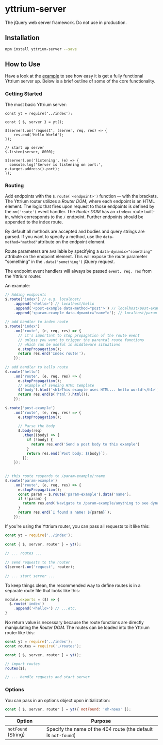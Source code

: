 # yttrium-server
The jQuery web server framework. Do not use in production.

## Installation
```bash
npm install yttrium-server --save
```

## How to Use
Have a look at the [example](https://github.com/YttriumJS/yttrium-server/blob/master/example/) to see how easy it is get a fully functional Yttrium server up. Below is a brief outline of some of the core functionality.

### Getting Started

The most basic Yttrium server: 
```javscript
const yt = require('../index');

const { $, server } = yt();

$(server).on('request', (server, req, res) => {
    res.end('Hello World');
});

// start up server
$.listen(server, 8000);

$(server).on('listening', (e) => {
  console.log('Server is listening on port:', e.target.address().port);
});
```

### Routing

Add endpoints with the `$.route('<endpoint>')` function -- with the brackets. The Yttrium router utilizes a _Router DOM_, where each endpoint is an HTML element. 
The logic that fires upon request to those endpoints is defined by the `on('route')` event handler. 
The _Router DOM_ has an `<index>` route built-in, which corresponds to the `/` endpoint. Further endpoints should be appended to the index route.

By default all methods are accepted and bodies and query strings are parsed. If you want to specify a method, use the `data-method="method"`attribute on the endpoint element.

Route parameters are available by specifying a `data-dynamic="something"` attribute on the endpoint element. This will expose the route parameter "something" in the `.data('something')` jQuery request. 

The endpoint event handlers will always be passed `event, req, res` from the Yttrium router.


An example: 
```javascript
// Adding endpoints
$.route('index') // e.g. localhost/
    .append('<hello>') // localhost/hello
    .append('<post-example data-method="post">') // localhost/post-example (only responds to POST requests)
    .append('<param-example data-dynamic="name">'); // localhost/param-example/harry etc
    
// add handler to index route
$.route('index')
    .on('route', (e, req, res) => {
      // it's important to stop propagation of the route event
      // unless you want to trigger the parental route functions
      // which can be useful in middleware situations
      e.stopPropagation();
      return res.end('Index route!');
    });
 
// add handler to hello route
$.route('hello')
    .on('route', (e, req, res) => {
      e.stopPropagation();
      // example of sending HTML template
      $('body').html('<h1>This example uses HTML... hello world!</h1>');
      return res.end($('html').html());
    });
 
$.route('post-example')
    .on('route', (e, req, res) => {
      e.stopPropagation();
       
      // Parse the body
      $.body(req)
        .then((body) => {
          if (!body) {
            return res.end('Send a post body to this example')
          }
          return res.end(`Post body: ${body}`);
        });
    });
 
 
// this route responds to /param-example/:name
$.route('param-example')
    .on('route', (e, req, res) => {
      e.stopPropagation();
      const param = $.route('param-example').data('name');
      if (!param) {
        return res.end('Navigate to /param-example/anything to see dynamic routes in action')
      }
      return res.end(`I found a name! ${param}`);
    });
```   

If you're using the Yttrium router, you can pass all requests to it like this:

```javascript
const yt = require('../index');
 
const { $, server, router } = yt();
 
// ... routes ...
 
// send requests to the router
$(server).on('request', router);
 
// ... start server ...
```

To keep things clean, the recommended way to define routes is in a separate route file that looks like this:

```javascript
module.exports = ($) => {
  $.route('index')
    .append('<hello>') // ...etc.
}
```

No return value is necessary because the route functions are directly manipulating the _Router DOM_. The routes can be loaded into the Yttrium router like this:

```javascript
const yt = require('../index');
const routes = require('./routes');

const { $, server, router } = yt();

// import routes
routes($);

// ... handle requests and start server
```

### Options
You can pass in an options object upon initialization:

```javascript
const { $, server, router } = yt({ notFound: 'oh-noes' });
```

Option | Purpose
-------| -------
`notFound` (String) | Specify the name of the 404 route (the default is `not-found`)